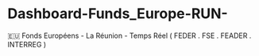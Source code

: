 # Dashboard-Funds_Europe-RUN-
🇪🇺 Fonds Européens - La Réunion - Temps Réel ( FEDER . FSE . FEADER . INTERREG ) 
